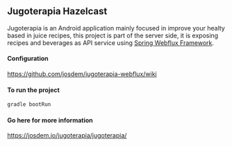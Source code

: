 Jugoterapia Hazelcast
----------------------------------------------

Jugoterapia is an Android application mainly focused in improve your healty based in juice recipes, this project is part of the server side, it is exposing recipes and beverages as API service using [Spring Webflux Framework](https://docs.spring.io/spring/docs/current/spring-framework-reference/web-reactive.html).

#### Configuration

https://github.com/josdem/jugoterapia-webflux/wiki

#### To run the project

```bash
gradle bootRun
```

#### Go here for more information

https://josdem.io/jugoterapia/jugoterapia/
